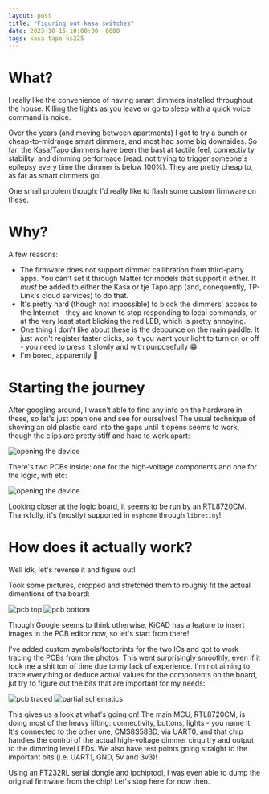 ```yaml
---
layout: post
title: "Figuring out kasa switches"
date: 2023-10-15 10:00:00 -0000
tags: kasa tapo ks225
---
```


# What?

I really like the convenience of having smart dimmers installed throughout the house. Killing the lights as you leave or go to sleep with a quick voice command is noice.

Over the years (and moving between apartments) I got to try a bunch or cheap-to-midrange smart dimmers, and most had some big downsides. So far, the Kasa/Tapo dimmers have been the bast at tactile feel, connectivity stability, and dimming performace (read: not trying to trigger someone's epilepsy every time the dimmer is below 100%). They are pretty cheap to, as far as smart dimmers go!

One small problem though: I'd really like to flash some custom firmware on these.

# Why?

A few reasons:
* The firmware does not support dimmer callibration from third-party apps. You can't set it through Matter for models that support it either. It *must* be added to either the Kasa or tje Tapo app (and, conequently, TP-Link's cloud services) to do that.
* It's pretty hard (though not impossible) to block the dimmers' access to the Internet - they are known to stop responding to local commands, or at the very least start blicking the red LED, which is pretty annoying.
* One thing I don't like about these is the debounce on the main paddle. It just won't register faster clicks, so it you want your light to turn on or off - you need to press it slowly and with purposefully 😁
* I'm bored, apparently 🤷

# Starting the journey

After googling around, I wasn't able to find any info on the hardware in these, so let's just open one and see for ourselves! The usual technique of shoving an old plastic card into the gaps until it opens seems to work, though the clips are pretty stiff and hard to work apart:

![opening the device](/assets/images/2023-10-15-figuring-out-kasa-switches/opening-the-device.jpg)

There's two PCBs inside: one for the high-voltage components and one for the logic, wifi etc:

![opening the device](/assets/images/2023-10-15-figuring-out-kasa-switches/two-PCBs.jpg)

Looking closer at the logic board, it seems to be run by an RTL8720CM. Thankfully, it's (mostly) supported in `esphome` through `libretiny`!

# How does it actually work?

Well idk, let's reverse it and figure out!

Took some pictures, cropped and stretched them to roughly fit the actual dimentions of the board:


![pcb top](/assets/images/2023-10-15-figuring-out-kasa-switches/pcb-top.png)
![pcb bottom](/assets/images/2023-10-15-figuring-out-kasa-switches/pcb-bottom.png)

Though Google seems to think otherwise, KiCAD has a feature to insert images in the PCB editor now, so let's start from there!


I've added custom symbols/footprints for the two ICs and got to work tracing the PCBs from the photos. This went surprisingly smoothly, even if it took me a shit ton of time due to my lack of experience. I'm not aiming to trace everything or deduce actual values for the components on the board, jut try to figure out the bits that are important for my needs:

![pcb traced](/assets/images/2023-10-15-figuring-out-kasa-switches/pcb-traced.png)
![partial schematics](/assets/images/2023-10-15-figuring-out-kasa-switches/partial-schematics.png)

This gives us a look at what's going on! The main MCU, RTL8720CM, is doing most of the heavy lifting: connectivity, buttons, lights - you name it. It's connected to the other one, CMS8S58BD, via UART0, and that chip handles the control of the actual high-voltage dimmer cirquitry and output to the dimming level LEDs. We also have test points going straight to the important bits (i.e. UART1, GND, 5v and 3v3)!

Using an FT232RL serial dongle and lpchiptool, I was even able to dump the original firmware from the chip! Let's stop here for now then.
